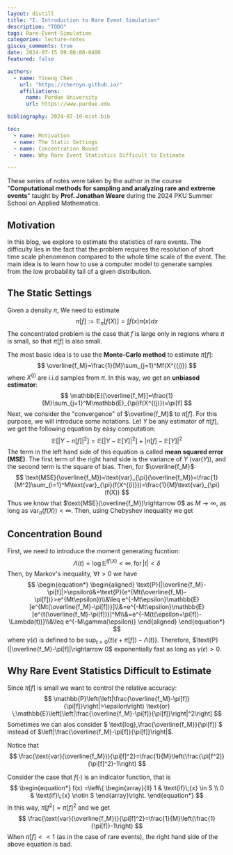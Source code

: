 ```yaml
---
layout: distill
title: "I. Introduction to Rare Event Simulation"
description: "TODO"
tags: Rare-Event-Simulation
categories: lecture-notes
giscus_comments: true
date: 2024-07-15 09:00:00-0400
featured: false

authors:
  - name: Yineng Chen
    url: "https://chernyn.github.io/"
    affiliations:
      name: Purdue University
      url: https://www.purdue.edu

bibliography: 2024-07-10-mist.bib

toc:
  - name: Motivation
  - name: The Static Settings
  - name: Concentration Bound
  - name: Why Rare Event Statistics Difficult to Estimate

---
```


These series of notes were taken by the author in the course "__Computational methods for sampling and analyzing rare and extreme events__" taught by __Prof. Jonathan Weare__ during the 2024 PKU Summer School on Applied Mathematics.

## Motivation

In this blog, we explore to estimate the statistics of rare events. The difficulty lies in the fact that the problem requires the resolution of short time scale phenomenon compared to the whole time scale of the event. The main idea is to learn how to use a computer model to generate samples from the low probability tail of a given distribution.

## The Static Settings

Given a density $\pi$, We need to estimate
$$
\pi[f]:=\mathbb{E}_{\pi}[f(X)]=\int f(x)\pi(x)dx
$$
The concentrated problem is the case that $f$ is large only in regions where $\pi$ is small, so that $\pi[f]$ is also small.

The most basic idea is to use the __Monte-Carlo method__ to estimate $\pi[f]$:
$$
\overline{f_M}=\frac{1}{M}\sum_{j=1}^Mf(X^{(j)})
$$
where $X^{(j)}$ are i.i.d samples from $\pi$. In this way, we get an __unbiased estimator__:
$$
\mathbb{E}[\overline{f_M}]=\frac{1}{M}\sum_{j=1}^M\mathbb{E}_{\pi}f(X^{(j)})=\pi[f]
$$
Next, we consider the "convergence" of $\overline{f_M}$ to $\pi[f]$. For this purpose, we will introduce some notations. Let $Y$ be any estimator of $\pi[f]$, we get the following equation by easy computation:
$$
\mathbb{E}[|Y-\pi[f]|^2]=\mathbb{E}[|Y-\mathbb{E}[Y]|^2]+|\pi[f]-\mathbb{E}[Y]|^2
$$
The term in the left hand side of this equation is called __mean squared error (MSE)__. The first term of the right hand side is the variance of $Y$ ($\text{var}(Y)$), and the second term is the square of bias. Then, for $\overline{f_M}$: 
$$
\text{MSE}(\overline{f_M})=\text{var}_{\pi}(\overline{f_M})=\frac{1}{M^2}\sum_{i=1}^M\text{var}_{\pi}(f(X^{(i)}))=\frac{1}{M}\text{var}_{\pi}(f(X))
$$
Thus we know that $\text{MSE}(\overline{f_M})\rightarrow 0$ as $M\rightarrow \infty$, as long as $\text{var}_{\pi}(f(X))< \infty$. Then, using Chebyshev inequality we get


## Concentration Bound

First, we need to introduce the moment generating fucntion:
$$
\Lambda(t)=\text{log}\,\mathbb{E}^{tf(X)}<\infty,\,\text{for}\, |t|<\delta
$$
Then, by Markov's inequality, $\forall t>0$ we have
$$
\begin{equation*}
\begin{aligned}
\text{P}(|\overline{f_M}-\pi[f]|>\epsilon)&=\text{P}(e^{Mt(\overline{f_M}-\pi[f])}>e^{Mt\epsilon})\\&\leq e^{-Mt\epsilon}\mathbb{E}[e^{Mt(\overline{f_M}-\pi[f])}]\\&=e^{-Mt\epsilon}\mathbb{E}[e^{t(\overline{f_M}-\pi[f])}]^M\\&=e^{-M(t(\epsilon+\pi[f])-\Lambda(t))}\\&\leq e^{-M\gamma(\epsilon)}
\end{aligned}
\end{equation*}
$$
where $\gamma(\epsilon)$ is defined to be $\text{sup}_{t>0}\{t(\epsilon+\pi[f])-\Lambda(t)\}$. Therefore, $\text{P}(|\overline{f_M}-\pi[f]|\rightarrow 0$ exponentially fast as long as $\gamma(\epsilon)>0$.

## Why Rare Event Statistics Difficult to Estimate

Since $\pi[f]$ is small we want to control the relative accuracy:
$$
\mathbb{P}\left(\left|\frac{\overline{f_M}-\pi[f]}{\pi[f]}\right|>\epsilon\right) \text{or} \;\mathbb{E}\left[\left|\frac{\overline{f_M}-\pi[f]}{\pi[f]}\right|^2\right]
$$
Sometimes we can alos consider
$
\text{log}\,\frac{\overline{f_M}}{\pi[f]} 
$
instead of $\left|\frac{\overline{f_M}-\pi[f]}{\pi[f]}\right|$.

Notice that
$$
\frac{\text{var}(\overline{f_M})}{\pi[f]^2}=\frac{1}{M}\left(\frac{\pi[f^2]}{\pi[f]^2}-1\right)
$$

Consider the case that $f(\cdot)$ is an indicator function, that is
$$
\begin{equation*}
f(x)
=\left\{
\begin{array}{ll}
1 & \text{if}\;{x} \in S \\
0 & \text{if}\;{x} \notin S
\end{array}\right.
\end{equation*}
$$
In this way, $\pi[f^2]=\pi[f]^2$ and we get
$$
\frac{\text{var}(\overline{f_M})}{\pi[f]^2}=\frac{1}{M}\left(\frac{1}{\pi[f]}-1\right)
$$
When $\pi[f]<<1$ (as in the case of rare events), the right hand side of the above equation is bad.
